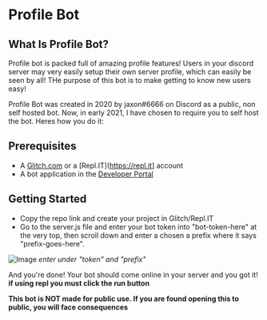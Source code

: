 # Profile Bot

## What Is Profile Bot?

Profile bot is packed full of amazing profile features! Users in your discord server may very easily setup their own server profile, which can easily be seen by all! THe purpose of this bot is to make getting to know new users easy!

Profile Bot was created in 2020 by jaxon#6666 on Discord as a public, non self hosted bot. Now, in early 2021, I have chosen to require you to self host the bot. Heres how you do it:

## Prerequisites
- A [Glitch.com](https://glitch.com) or a [Repl.IT](https://repl.it] account
- A bot application in the [Developer Portal](https://discord.com/developers)

## Getting Started

- Copy the repo link and create your project in Glitch/Repl.IT
- Go to the server.js file and enter your bot token into "bot-token-here" at the very top, then scroll down and enter a chosen a prefix where it says "prefix-goes-here".

![Image](https://i.imgur.com/b2k6i1y.png)
*enter under "token" and "prefix"*

And you're done! Your bot should come online in your server and you got it!
**if using repl you must click the run button**

**This bot is __NOT__ made for public use. If you are found opening this to public, you will face consequences**

